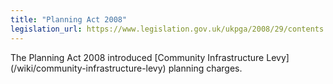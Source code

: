```yaml
---
title: "Planning Act 2008"
legislation_url: https://www.legislation.gov.uk/ukpga/2008/29/contents
---
```


The Planning Act 2008 introduced [Community Infrastructure Levy] (/wiki/community-infrastructure-levy) planning charges.
